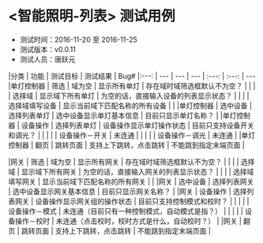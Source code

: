 # <智能照明-列表> 测试用例


- 测试时间：2016-11-20 至 2016-11-25
- 测试版本：v0.0.11
- 测试人员：唐跃元


|分类 | 功能 | 测试目标 | 测试结果 | Bug#
|:---: | --- | --- | --- | :---: | :---: | ---
|单灯控制器 | 筛选 | 域为空 | 显示所有单灯 | 存在域时域筛选框默认不为空？ |
| |  | 选择域 | 显示域下所有单灯 | 为空的话，直接输入设备的列表显示状态？ |
| |  | 选择域填写设备 | 显示当前域下匹配名称的所有设备 |  |
|单灯控制器 | 选中设备 | 选择列表单灯 | 选中设备显示单灯基本信息 | 目前只显示单灯名称？ |
|单灯控制器 | 设备操作 | 选择列表单灯 | 设备操作显示单灯操作状态 | 目前只支持设备开关和调光？ |
| |  |  | 设备操作－开关 | 未连通 |
| |  |  | 设备操作－调光 | 未连通 |
|单灯控制器 | 翻页 | 跳转页面 | 支持上下跳转，点击跳转 | 不能跳到指定末端页面 |


|网关 | 筛选 | 域为空 | 显示所有网关 | 存在域时域筛选框默认不为空？ |
| |  | 选择域 | 显示域下所有网关 | 为空的话，直接输入网关的列表显示状态？ |
| |  | 选择域填写网关 | 显示当前域下匹配名称的所有网关 |  |
|网关 | 选中设备 | 选择列表网关 | 选中设备显示网关基本信息 | 目前只显示网关名称？ |
|网关 | 设备操作 | 选择列表网关 | 设备操作显示网关组的操作状态 | 目前只支持控制模式和校时？ |
| |  |  | 设备操作－模式 | 未连通（目前只有一种控制模式，自动模式是指？） |
| |  |  | 设备操作－校时 | 未连通（点击校时，校时方式是什么，自动校时？） |
|网关 | 翻页 | 跳转页面 | 支持上下跳转，点击跳转 | 不能跳到指定末端页面 |
